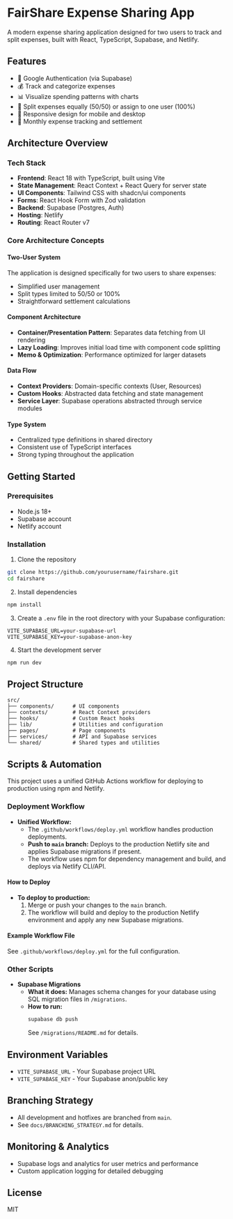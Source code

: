 # FairShare Expense Sharing App

A modern expense sharing application designed for two users to track and split expenses, built with React, TypeScript, Supabase, and Netlify.

## Features

- 🔐 Google Authentication (via Supabase)
- 💰 Track and categorize expenses
- 📊 Visualize spending patterns with charts
- 🔄 Split expenses equally (50/50) or assign to one user (100%)
- 📱 Responsive design for mobile and desktop
- 📆 Monthly expense tracking and settlement

## Architecture Overview

### Tech Stack

- **Frontend**: React 18 with TypeScript, built using Vite
- **State Management**: React Context + React Query for server state
- **UI Components**: Tailwind CSS with shadcn/ui components
- **Forms**: React Hook Form with Zod validation
- **Backend**: Supabase (Postgres, Auth)
- **Hosting**: Netlify
- **Routing**: React Router v7

### Core Architecture Concepts

#### Two-User System
The application is designed specifically for two users to share expenses:
- Simplified user management
- Split types limited to 50/50 or 100%
- Straightforward settlement calculations

#### Component Architecture
- **Container/Presentation Pattern**: Separates data fetching from UI rendering
- **Lazy Loading**: Improves initial load time with component code splitting
- **Memo & Optimization**: Performance optimized for larger datasets

#### Data Flow
- **Context Providers**: Domain-specific contexts (User, Resources)
- **Custom Hooks**: Abstracted data fetching and state management
- **Service Layer**: Supabase operations abstracted through service modules

#### Type System
- Centralized type definitions in shared directory
- Consistent use of TypeScript interfaces
- Strong typing throughout the application

## Getting Started

### Prerequisites
- Node.js 18+
- Supabase account
- Netlify account

### Installation

1. Clone the repository
```bash
git clone https://github.com/yourusername/fairshare.git
cd fairshare
```

2. Install dependencies
```bash
npm install
```

3. Create a `.env` file in the root directory with your Supabase configuration:
```
VITE_SUPABASE_URL=your-supabase-url
VITE_SUPABASE_KEY=your-supabase-anon-key
```

4. Start the development server
```bash
npm run dev
```

## Project Structure

```
src/
├── components/      # UI components
├── contexts/        # React Context providers
├── hooks/           # Custom React hooks
├── lib/             # Utilities and configuration
├── pages/           # Page components
├── services/        # API and Supabase services
└── shared/          # Shared types and utilities
```

## Scripts & Automation

This project uses a unified GitHub Actions workflow for deploying to production using npm and Netlify.

### Deployment Workflow

- **Unified Workflow:**
  - The `.github/workflows/deploy.yml` workflow handles production deployments.
  - **Push to `main` branch:** Deploys to the production Netlify site and applies Supabase migrations if present.
  - The workflow uses npm for dependency management and build, and deploys via Netlify CLI/API.

#### How to Deploy
- **To deploy to production:**
  1. Merge or push your changes to the `main` branch.
  2. The workflow will build and deploy to the production Netlify environment and apply any new Supabase migrations.

#### Example Workflow File
See `.github/workflows/deploy.yml` for the full configuration.

### Other Scripts

- **Supabase Migrations**
  - **What it does:** Manages schema changes for your database using SQL migration files in `/migrations`.
  - **How to run:**
    ```sh
    supabase db push
    ```
    See `/migrations/README.md` for details.

## Environment Variables

- `VITE_SUPABASE_URL` - Your Supabase project URL
- `VITE_SUPABASE_KEY` - Your Supabase anon/public key

## Branching Strategy

- All development and hotfixes are branched from `main`.
- See `docs/BRANCHING_STRATEGY.md` for details.

## Monitoring & Analytics

- Supabase logs and analytics for user metrics and performance
- Custom application logging for detailed debugging

## License

MIT